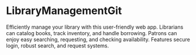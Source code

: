 # LibraryManagementGit
Efficiently manage your library with this user-friendly web app. Librarians can catalog books, track inventory, and handle borrowing. Patrons can enjoy easy searching, requesting, and checking availability. Features secure login, robust search, and request systems.
